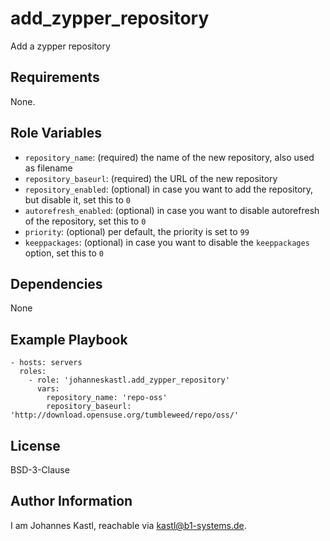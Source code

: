 add_zypper_repository
=========

Add a zypper repository

Requirements
------------

None.

Role Variables
--------------

- `repository_name`: (required) the name of the new repository, also used as filename
- `repository_baseurl`: (required) the URL of the new repository
- `repository_enabled`: (optional) in case you want to add the repository, but disable it, set this to `0`
- `autorefresh_enabled`: (optional) in case you want to disable autorefresh of the repository, set this to `0`
- `priority`: (optional) per default, the priority is set to `99`
- `keeppackages`: (optional) in case you want to disable the `keeppackages` option, set this to `0`

Dependencies
------------

None

Example Playbook
----------------

    - hosts: servers
      roles:
        - role: 'johanneskastl.add_zypper_repository'
          vars:
            repository_name: 'repo-oss'
            repository_baseurl: 'http://download.opensuse.org/tumbleweed/repo/oss/'

License
-------

BSD-3-Clause

Author Information
------------------

I am Johannes Kastl, reachable via kastl@b1-systems.de.
